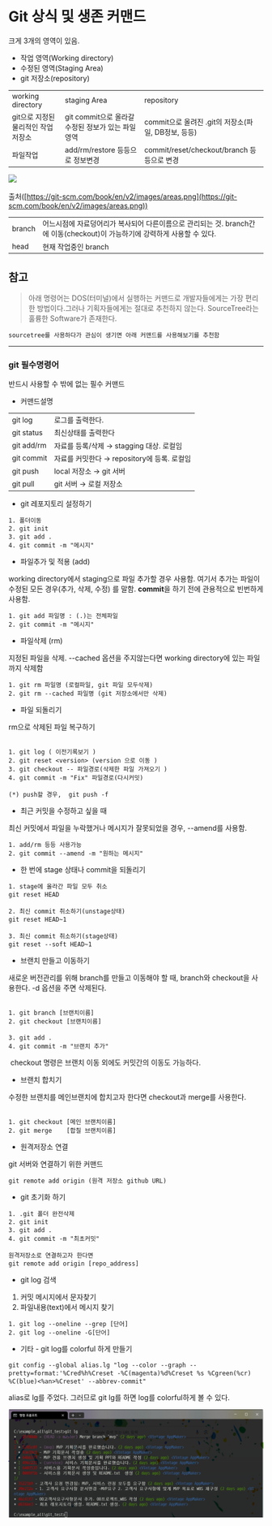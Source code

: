 # Git 상식 및 생존 커맨드 

크게 3개의 영역이 있음.

- 작업 영역(Working directory)
- 수정된 영역(Staging Area)
- git 저장소(repository)

|                      |                                  |                                      |
| -------------------- | -------------------------------- | ------------------------------------ |
| working directory    | staging Area                     | repository                           |
| git으로 지정된 물리적인 작업저장소 | git commit으로 올라갈 수정된 정보가 있는 파일영역 | commit으로 올려진 .git의 저장소(파일, DB정보, 등등) |
| 파일작업                 | add/rm/restore 등등으로 정보변경         | commit/reset/checkout/branch 등등으로 변경 |

![](https://git-scm.com/book/en/v2/images/areas.png)

출처([https://git-scm.com/book/en/v2/images/areas.png](https://git-scm.com/book/en/v2/images/areas.png))

|        |                                                                              |
| ------ | ---------------------------------------------------------------------------- |
| branch | 어느시점에 자료덩어리가 복사되어 다른이름으로 관리되는 것. branch간에 이동(checkout)이 가능하기에 강력하게 사용할 수 있다. |
| head   | 현재 작업중인 branch                                                               |


## 참고
> 아래 명령어는 DOS(터미널)에서 실행하는 커맨드로 개발자들에게는 가장 편리한 방법이다.그러나 기획자들에게는 절대로 추천하지 않는다. SourceTree라는 훌륭한 Software가 존재한다.

`sourcetree를 사용하다가 관심이 생기면 아래 커맨드를 사용해보기를 추천함`

---

### git 필수명령어

반드시 사용할 수 밖에 없는 필수 커맨드

- 커맨드설명

|            |                                |
| ---------- | ------------------------------ |
| git log    | 로그를 출력한다.                      |
| git status | 최신상태를 출력한다                     |
| git add/rm | 자료를 등록/삭제 → stagging 대상. 로컬임   |
| git commit | 자료를 커밋한다 → repository에 등록. 로컬임 |
| git push   | local 저장소 → git 서버             |
| git pull   | git 서버 → 로컬 저장소                |

- git 레포지토리 설정하기

```
1. 폴더이동
2. git init
3. git add .
4. git commit -m "메시지"
```

- 파일추가 및 적용 (add)

working directory에서 staging으로 파일 추가할 경우 사용함. 여기서 추가는 파일이 수정된 모든 경우(추가, 삭제, 수정) 를 말함. **commit**을 하기 전에 관용적으로 빈번하게 사용함.

```
1. git add 파일명 : (.)는 전체파일
2. git commit -m "메시지"
```

- 파일삭제 (rm)

지정된 파일을 삭제. --cached 옵션을 주지않는다면 working directory에 있는 파일까지 삭제함

```
1. git rm 파일명 (로컬파일, git 파일 모두삭제)
2. git rm --cached 파일명 (git 저장소에서만 삭제)
```

- 파일 되돌리기

rm으로 삭제된 파일 복구하기

```
 
1. git log ( 이전기록보기 ) 
2. git reset <version> (version 으로 이동 )
3. git checkout -- 파일경로(삭제한 파일 가져오기 ) 
4. git commit -m "Fix" 파일경로(다시커밋) 

(*) push할 경우,  git push -f

```

- 최근 커밋을 수정하고 싶을 때

최신 커밋에서 파일을 누락했거나 메시지가 잘못되었을 경우, --amend를 사용함.

```
1. add/rm 등등 사용가능
2. git commit --amend -m "원하는 메시지"
```

- 한 번에 stage 상태나 commit을 되돌리기 

```
1. stage에 올라간 파일 모두 취소
git reset HEAD

2. 최신 commit 취소하기(unstage상태)
git reset HEAD~1

3. 최신 commit 취소하기(stage상태)
git reset --soft HEAD~1
```

- 브랜치 만들고 이동하기

새로운 버전관리를 위해 branch를 만들고 이동해야 할 때, branch와 checkout을 사용한다. -d 옵션을 주면 삭제된다.

```
 
1. git branch [브랜치이름] 
2. git checkout [브랜치이름]

3. git add .
4. git commit -m "브랜치 추가"

```


 checkout 명령은 브랜치 이동 외에도 커밋간의 이동도 가능하다. 

- 브랜치 합치기

수정한 브랜치를 메인브랜치에 합치고자 한다면 checkout과 merge를 사용한다.

```
 
1. git checkout [메인 브랜치이름] 
2. git merge    [합칠 브랜치이름]

```

- 원격저장소 연결

git 서버와 연결하기 위한 커맨드

```
git remote add origin (원격 저장소 github URL)
```

- git 초기화 하기

```
1. .git 폴더 완전삭제
2. git init
3. git add .
4. git commit -m "최초커밋"

원격저장소로 연결하고자 한다면
git remote add origin [repo_address]
```

-  git log  검색

1. 커밋 메시지에서 문자찾기 
2. 파일내용(text)에서 메시지 찾기

~~~
1. git log --oneline --grep [단어] 
2. git log --oneline -G[단어]
~~~

- 기타 - git log를 colorful 하게 만들기 

~~~
git config --global alias.lg "log --color --graph --pretty=format:'%Cred%h%Creset -%C(magenta)%d%Creset %s %Cgreen(%cr) %C(blue)<%an>%Creset' --abbrev-commit"
~~~

alias로 lg를 주었다. 그러므로  git lg를 하면 log를 colorful하게 볼 수 있다. 

![](images/prompt_git_1.png)
